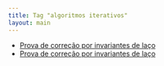 ```yaml
---
title: Tag "algoritmos iterativos"
layout: main
---
```


* [Prova de correção por invariantes de laço](/./teaching/algorithms/loop-invariant)
* [Prova de correção por invariantes de laço](/./projects/freeipa/ubuntu)
